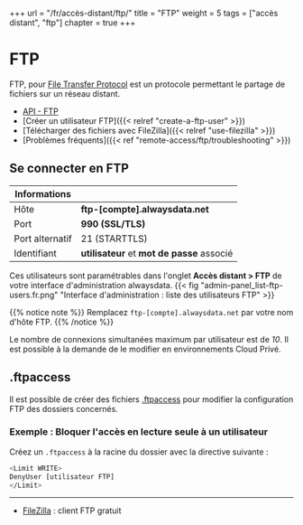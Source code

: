 +++
url = "/fr/accès-distant/ftp/"
title = "FTP"
weight = 5
tags = ["accès distant", "ftp"]
chapter = true
+++

# FTP

FTP, pour [File Transfer Protocol](https://fr.wikipedia.org/wiki/File_Transfer_Protocol) est un protocole permettant le partage de fichiers sur un réseau distant.

- [API - FTP](https://api.alwaysdata.com/v1/ftp/doc/)
- [Créer un utilisateur FTP]({{< relref "create-a-ftp-user" >}})
- [Télécharger des fichiers avec FileZilla]({{< relref "use-filezilla" >}})
- [Problèmes fréquents]({{< ref "remote-access/ftp/troubleshooting" >}})

## Se connecter en FTP

| Informations |                                     |
|--------------|-------------------------------------|
| Hôte         | **ftp-[compte].alwaysdata.net**         |
| Port         | **990 (SSL/TLS)**                   |
| Port alternatif | 21 (STARTTLS)                    |
| Identifiant  | **utilisateur** et **mot de passe** associé |

Ces utilisateurs sont paramétrables dans l'onglet **Accès distant > FTP** de votre interface d'administration alwaysdata.
{{< fig "admin-panel_list-ftp-users.fr.png" "Interface d'administration : liste des utilisateurs FTP" >}}

{{% notice note %}}
Remplacez `ftp-[compte].alwaysdata.net` par votre nom d'hôte FTP.
{{% /notice %}}

Le nombre de connexions simultanées maximum par utilisateur est de _10_. Il est possible à la demande de le modifier en environnements Cloud Privé.



## .ftpaccess

Il est possible de créer des fichiers [.ftpaccess](http://www.proftpd.org/docs/howto/ftpaccess.html) pour modifier la configuration FTP des dossiers concernés.

### Exemple : Bloquer l'accès en lecture seule à un utilisateur

Créez un `.ftpaccess` à la racine du dossier avec la directive suivante :

```sh
<Limit WRITE>
DenyUser [utilisateur FTP]
</Limit>
```

---
- [FileZilla](https://filezilla-project.org/download.php) : client FTP gratuit
